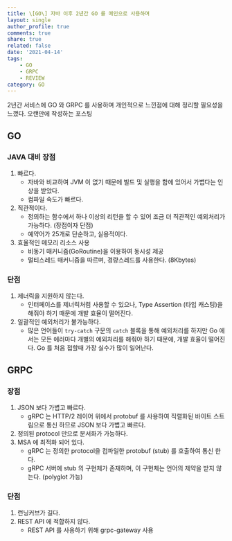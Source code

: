 ```yaml
---
title: \[GO\] 자바 이후 2년간 GO 를 메인으로 사용하며
layout: single
author_profile: true
comments: true
share: true
related: false
date: '2021-04-14'
tags:
    - GO
    - GRPC
    - REVIEW
category: GO
---
```


2년간 서비스에 GO 와 GRPC 를 사용하며 개인적으로 느낀점에 대해 정리할 필요성을 느꼈다. 오랜만에 작성하는 포스팅

## GO
### JAVA 대비 장점
1. 빠르다.  
    * 자바와 비교하여 JVM 이 없기 때문에 빌드 및 실행을 함에 있어서 가볍다는 인상을 받았다.
    * 컴파일 속도가 빠르다.
2. 직관적이다. 
    * 정의하는 함수에서 하나 이상의 리턴을 할 수 있어 조금 더 직관적인 예외처리가 가능하다. (장점이자 단점)
    * 예약어가 25개로 단순하고, 실용적이다.
3. 효율적인 메모리 리소스 사용
    * 비동기 매커니즘(GoRoutine)을 이용하여 동시성 제공
    * 멀티스레드 매커니즘을 따르며, 경량스레드를 사용한다. (8Kbytes)

### 단점
1. 제너릭을 지원하지 않는다.  
    * 인터페이스를 제너릭처럼 사용할 수 있으나, Type Assertion (타입 캐스팅)을 해줘야 하기 때문에 개발 효율이 떨어진다.
2. 일괄적인 예외처리가 불가능하다.
    * 많은 언어들이 `try-catch` 구문의 `catch` 블록을 통해 예외처리를 하지만 Go 에서는 모든 에러마다 개별의 예외처리를 해줘야 하기 때문에, 개발 효율이 떨어진다. Go 를 처음 접할때 가장 실수가 많이 일어난다.

## GRPC
### 장점
1. JSON 보다 가볍고 빠르다.  
    * gRPC 는 HTTP/2 레이어 위에서 protobuf 를 사용하여 직렬화된 바이트 스트림으로 통신 하므로 JSON 보다 가볍고 빠르다.
2. 정의된 protocol 만으로 문서화가 가능하다.
3. MSA 에 최적화 되어 있다.  
    * gRPC 는 정의한 protocol을 컴파일한 protobuf (stub) 를 호출하여 통신 한다.
    * gRPC 서버에 stub 의 구현체가 존재하며, 이 구현체는 언어의 제약을 받지 않는다. (polyglot 가능)
### 단점
1. 런닝커브가 길다.
2. REST API 에 적합하지 않다.  
    * REST API 를 사용하기 위해 grpc-gateway 사용